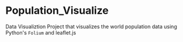 # Population_Visualize
Data Visualiztion Project that visualizes the world population data using Python's ```Folium``` and leaflet.js
